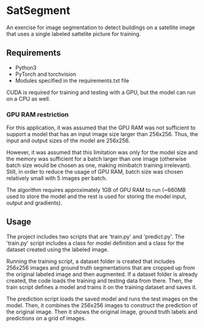 # SatSegment

An exercise for image segmentation to detect buildings on a satellite image that uses a single labeled sattelite picture for training.

## Requirements

* Python3
* PyTorch and torchvision
* Modules specified in the requirements.txt file

CUDA is required for training and testing with a GPU, but the model can run on a CPU as well.

### GPU RAM restriction

For this application, it was assumed that the GPU RAM was not sufficient to support a model that has an input image size larger than 256x256. Thus, the input and output sizes of the model are 256x256.

However, it was assumed that this limitation was only for the model size and the memory was sufficient for a batch larger than one image (otherwise batch size would be chosen as one, making minibatch training irrelevant). Still, in order to reduce the usage of GPU RAM, batch size was chosen relatively small with 5 images per batch. 

The algorithm requires approximately 1GB of GPU RAM to run (~660MB used to store the model and the rest is used for storing the model input, output and gradients).

## Usage

The project includes two scripts that are 'train.py' and 'predict.py'. The 'train.py' script includes a class for model definition and a class for the dataset created using the labeled image. 

Running the training script, a dataset folder is created that includes 256x256 images and ground truth segmentations that are cropped up from the original labeled image and then augmented. If a dataset folder is already created, the code loads the training and testing data from there. Then, the train script defines a model and trains it on the training dataset and saves it. 

The prediction script loads the saved model and runs the test images on the model. Then, it combines the 256x256 images to construct the prediction of the original image. Then it shows the original image, ground truth labels and predictions on a grid of images.

